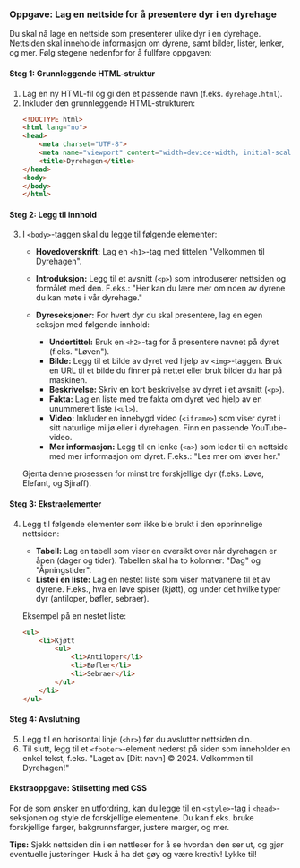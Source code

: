 ### Oppgave: Lag en nettside for å presentere dyr i en dyrehage

Du skal nå lage en nettside som presenterer ulike dyr i en dyrehage. Nettsiden skal inneholde informasjon om dyrene, samt bilder, lister, lenker, og mer. Følg stegene nedenfor for å fullføre oppgaven:

#### Steg 1: Grunnleggende HTML-struktur
1. Lag en ny HTML-fil og gi den et passende navn (f.eks. `dyrehage.html`).
2. Inkluder den grunnleggende HTML-strukturen:
   ```html
   <!DOCTYPE html>
   <html lang="no">
   <head>
       <meta charset="UTF-8">
       <meta name="viewport" content="width=device-width, initial-scale=1.0">
       <title>Dyrehagen</title>
   </head>
   <body>
   </body>
   </html>
   ```

#### Steg 2: Legg til innhold
3. I `<body>`-taggen skal du legge til følgende elementer:

   - **Hovedoverskrift:** Lag en `<h1>`-tag med tittelen "Velkommen til Dyrehagen".
   - **Introduksjon:** Legg til et avsnitt (`<p>`) som introduserer nettsiden og formålet med den. F.eks.: "Her kan du lære mer om noen av dyrene du kan møte i vår dyrehage."
   
   - **Dyreseksjoner:** For hvert dyr du skal presentere, lag en egen seksjon med følgende innhold:
     - **Undertittel:** Bruk en `<h2>`-tag for å presentere navnet på dyret (f.eks. "Løven").
     - **Bilde:** Legg til et bilde av dyret ved hjelp av `<img>`-taggen. Bruk en URL til et bilde du finner på nettet eller bruk bilder du har på maskinen.
     - **Beskrivelse:** Skriv en kort beskrivelse av dyret i et avsnitt (`<p>`).
     - **Fakta:** Lag en liste med tre fakta om dyret ved hjelp av en unummerert liste (`<ul>`).
     - **Video:** Inkluder en innebygd video (`<iframe>`) som viser dyret i sitt naturlige miljø eller i dyrehagen. Finn en passende YouTube-video.
     - **Mer informasjon:** Legg til en lenke (`<a>`) som leder til en nettside med mer informasjon om dyret. F.eks.: "Les mer om løver her."

   Gjenta denne prosessen for minst tre forskjellige dyr (f.eks. Løve, Elefant, og Sjiraff).

#### Steg 3: Ekstraelementer
4. Legg til følgende elementer som ikke ble brukt i den opprinnelige nettsiden:
   - **Tabell:** Lag en tabell som viser en oversikt over når dyrehagen er åpen (dager og tider). Tabellen skal ha to kolonner: "Dag" og "Åpningstider".
   - **Liste i en liste:** Lag en nestet liste som viser matvanene til et av dyrene. F.eks., hva en løve spiser (kjøtt), og under det hvilke typer dyr (antiloper, bøfler, sebraer).

   Eksempel på en nestet liste:
   ```html
   <ul>
       <li>Kjøtt
           <ul>
               <li>Antiloper</li>
               <li>Bøfler</li>
               <li>Sebraer</li>
           </ul>
       </li>
   </ul>
   ```

#### Steg 4: Avslutning
5. Legg til en horisontal linje (`<hr>`) før du avslutter nettsiden din.
6. Til slutt, legg til et `<footer>`-element nederst på siden som inneholder en enkel tekst, f.eks. "Laget av [Ditt navn] &copy; 2024. Velkommen til Dyrehagen!"

#### Ekstraoppgave: Stilsetting med CSS
For de som ønsker en utfordring, kan du legge til en `<style>`-tag i `<head>`-seksjonen og style de forskjellige elementene. Du kan f.eks. bruke forskjellige farger, bakgrunnsfarger, justere marger, og mer.

**Tips:** Sjekk nettsiden din i en nettleser for å se hvordan den ser ut, og gjør eventuelle justeringer. Husk å ha det gøy og være kreativ! Lykke til!